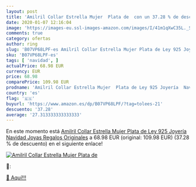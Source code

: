 ```yaml
---
layout: post
title: 'Amilril Collar Estrella Mujer  Plata de  con un 37.28 % de descuento'
date: 2020-01-07 12:16:04
image: 'https://images-eu.ssl-images-amazon.com/images/I/41m1qXwC35L._SL200_.jpg'
comments: true
category: ofertas
author: ring
slug: 'B07VP68LPF-es Amilril Collar Estrella Mujer Plata de Ley 925 Joyería...'
sku: 'B07VP68LPF-es'
tags: [ 'navidad', ]
actualPrice: 68.98 EUR
currency: EUR
price: 68.98
comparePrice: 109.98 EUR
prodname: 'Amilril Collar Estrella Mujer  Plata de Ley 925 Joyería  Navidad Joyas Regalos Originales'
country: 'es'
flag: '🇪🇸'
buyurl: 'https://www.amazon.es/dp/B07VP68LPF/?tag=tolees-21'
descuento: '37.28'
average: '27.313333333333333'
---
```


En este momento está [Amilril Collar Estrella Mujer  Plata de Ley 925 Joyería  Navidad Joyas Regalos Originales](https://www.amazon.es/dp/B07VP68LPF/?tag=tolees-21) a 68.98 EUR (original: 109.98 EUR) (37.28 %  de descuento) en el siguiente enlace!

[![Amilril Collar Estrella Mujer  Plata de ](https://images-eu.ssl-images-amazon.com/images/I/41m1qXwC35L._SL200_.jpg)](https://www.amazon.es/dp/B07VP68LPF/?tag=tolees-21)

🔎:


[🛒 Aquí!!!](https://www.amazon.es/dp/B07VP68LPF/?tag=tolees-21)

